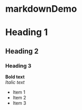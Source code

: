 # markdownDemo

# Heading 1
## Heading 2
### Heading 3
**Bold text**  
*Italic text*  
- Item 1
- Item 2
- Item 3
